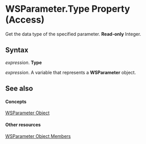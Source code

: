 
# WSParameter.Type Property (Access)

Get the data type of the specified parameter.  **Read-only** Integer.


## Syntax

 _expression_. **Type**

 _expression_. A variable that represents a  **WSParameter** object.


## See also


#### Concepts


 [WSParameter Object](6d9f49f1-0185-a6fb-b46e-671edaa95cde.md)
#### Other resources


 [WSParameter Object Members](8e191abe-029f-b8f3-b9a9-f4609da64c93.md)
